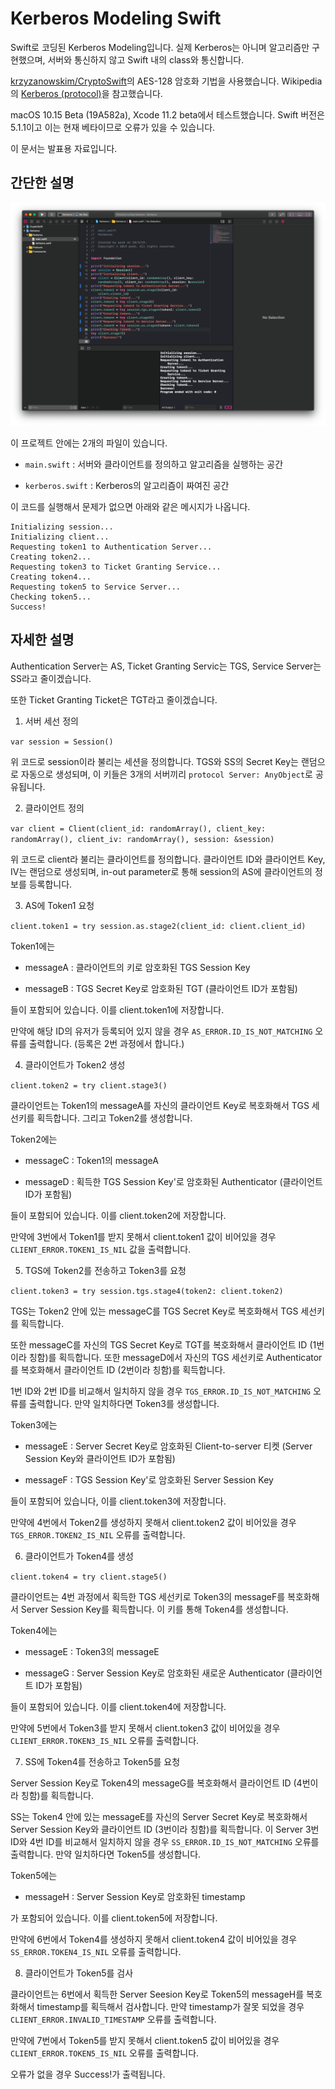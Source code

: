 # Kerberos Modeling Swift

Swift로 코딩된 Kerberos Modeling입니다. 실제 Kerberos는 아니며 알고리즘만 구현했으며, 서버와 통신하지 않고 Swift 내의 class와 통신합니다.

[krzyzanowskim/CryptoSwift](https://github.com/krzyzanowskim/CryptoSwift)의 AES-128 암호화 기법을 사용했습니다. Wikipedia의 [Kerberos (protocol)](https://en.wikipedia.org/wiki/Kerberos_(protocol))을 참고했습니다.

macOS 10.15 Beta (19A582a), Xcode 11.2 beta에서 테스트했습니다. Swift 버전은 5.1.1이고 이는 현재 베타이므로 오류가 있을 수 있습니다.

이 문서는 발표용 자료입니다.

## 간단한 설명

![1](1.png)

이 프로젝트 안에는 2개의 파일이 있습니다.

- `main.swift` : 서버와 클라이언트를 정의하고 알고리즘을 실행하는 공간

- `kerberos.swift` : Kerberos의 알고리즘이 짜여진 공간

이 코드를 실행해서 문제가 없으면 아래와 같은 메시지가 나옵니다.

```
Initializing session...
Initializing client...
Requesting token1 to Authentication Server...
Creating token2...
Requesting token3 to Ticket Granting Service...
Creating token4...
Requesting token5 to Service Server...
Checking token5...
Success!
```
## 자세한 설명

Authentication Server는 AS, Ticket Granting Servic는 TGS, Service Server는 SS라고 줄이겠습니다.

또한 Ticket Granting Ticket은 TGT라고 줄이겠습니다.

1. 서버 세선 정의

`var session = Session()`

위 코드로 session이라 불리는 세션을 정의합니다. TGS와 SS의 Secret Key는 랜덤으로 자동으로 생성되며, 이 키들은 3개의 서버끼리 `protocol Server: AnyObject`로 공유됩니다.

2. 클라이언트 정의

`var client = Client(client_id: randomArray(), client_key: randomArray(), client_iv: randomArray(), session: &session)`

위 코드로 client라 불리는 클라이언트를 정의합니다. 클라이언트 ID와 클라이언트 Key, IV는 랜덤으로 생성되며, in-out parameter로 통해 session의 AS에 클라이언트의 정보를 등록합니다.

3.  AS에 Token1 요청

`client.token1 = try session.as.stage2(client_id: client.client_id)`

Token1에는

- messageA : 클라이언트의 키로 암호화된 TGS Session Key

- messageB : TGS Secret Key로 암호화된 TGT (클라이언트 ID가 포함됨)

들이 포함되어 있습니다. 이를 client.token1에 저장합니다.

만약에 해당 ID의 유저가 등록되어 있지 않을 경우 `AS_ERROR.ID_IS_NOT_MATCHING` 오류를 출력합니다. (등록은 2번 과정에서 합니다.)

4. 클라이언트가 Token2 생성

`client.token2 = try client.stage3()`

클라이언트는 Token1의 messageA를 자신의 클라이언트 Key로 복호화해서 TGS 세선키를 획득합니다. 그리고 Token2를 생성합니다.

Token2에는

- messageC : Token1의 messageA

- messageD : 획득한 TGS Session Key'로 암호화된 Authenticator (클라이언트 ID가 포함됨)

들이 포함되어 있습니다. 이를 client.token2에 저장합니다.

만약에 3번에서 Token1를 받지 못해서 client.token1 값이 비어있을 경우 `CLIENT_ERROR.TOKEN1_IS_NIL` 값을 출력합니다.

5. TGS에 Token2를 전송하고 Token3를 요청

`client.token3 = try session.tgs.stage4(token2: client.token2)`

TGS는 Token2 안에 있는 messageC를 TGS Secret Key로 복호화해서 TGS 세선키를 획득합니다.

또한 messageC를 자신의 TGS Secret Key로 TGT를 복호화해서 클라이언트 ID (1번이라 칭함)를 획득합니다. 또한 messageD에서 자신의 TGS 세선키로 Authenticator를 복호화해서 클라이언트 ID (2번이라 칭함)를 획득합니다.

1번 ID와 2번 ID를 비교해서 일치하지 않을 경우 `TGS_ERROR.ID_IS_NOT_MATCHING` 오류를 출력합니다. 만약 일치하다면 Token3를 생성합니다.

Token3에는

- messageE : Server Secret Key로 암호화된 Client-to-server 티켓 (Server Session Key와 클라이언트 ID가 포함됨)

- messageF : TGS Session Key'로 암호화된 Server Session Key

들이 포함되어 있습니다, 이를 client.token3에 저장합니다.

만약에 4번에서 Token2를 생성하지 못해서 client.token2 값이 비어있을 경우 `TGS_ERROR.TOKEN2_IS_NIL` 오류를 출력합니다.

6. 클라이언트가 Token4를 생성

`client.token4 = try client.stage5()`

클라이언트는 4번 과정에서 획득한 TGS 세선키로 Token3의 messageF를 복호화해서 Server Session Key를 획득합니다. 이 키를 통해 Token4를 생성합니다.

Token4에는

- messageE : Token3의 messageE

- messageG : Server Session Key로 암호화된 새로운 Authenticator (클라이언트 ID가 포함됨)

들이 포함되어 있습니다. 이를 client.token4에 저장합니다.

만약에 5번에서 Token3를 받지 못해서 client.token3 값이 비어있을 경우 `CLIENT_ERROR.TOKEN3_IS_NIL` 오류를 출력합니다.

7. SS에 Token4를 전송하고 Token5를 요청

Server Session Key로 Token4의 messageG를 복호화해서 클라이언트 ID (4번이라 칭함)를 획득합니다.

SS는 Token4 안에 있는 messageE를 자신의 Server Secret Key로 복호화해서 Server Session Key와 클라이언트 ID (3번이라 칭함)를 획득합니다. 이 Server 3번 ID와 4번 ID를 비교해서 일치하지 않을 경우 `SS_ERROR.ID_IS_NOT_MATCHING` 오류를 출력합니다. 만약 일치하다면 Token5를 생성합니다.

Token5에는

- messageH : Server Session Key로 암호화된 timestamp

가  포함되어 있습니다. 이를 client.token5에 저장합니다.

만약에 6번에서 Token4를 생성하지 못해서 client.token4 값이 비어있을 경우 `SS_ERROR.TOKEN4_IS_NIL` 오류를 출력합니다.

8. 클라이언트가 Token5를 검사

클라이언트는 6번에서 획득한 Server Seesion Key로 Token5의 messageH를 복호화해서 timestamp를 획득해서 검사합니다. 만약 timestamp가 잘못 되었을 경우 `CLIENT_ERROR.INVALID_TIMESTAMP` 오류를 출력합니다.

만약에 7번에서 Token5를 받지 못해서 client.token5 값이 비어있을 경우 `CLIENT_ERROR.TOKEN5_IS_NIL` 오류를 출력합니다.

오류가 없을 경우 Success!가 출력됩니다.
